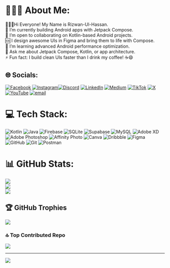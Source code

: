 # 👩🏻‍💻 About Me:
👩🏻‍💻Hi Everyone! My Name is Rizwan-Ul-Hassan.<br>🎯 I’m currently building Android apps with Jetpack Compose.<br>🤝 I’m open to collaborating on Kotlin-based Android projects.<br>🆘 I design awesome UIs in Figma and bring them to life with Compose.<br>🌱 I’m learning advanced Android performance optimization.<br>💬 Ask me about Jetpack Compose, Kotlin, or app architecture.<br>⚡ Fun fact: I build clean UIs faster than I drink my coffee! ☕😄


## 🌐 Socials:
[![Facebook](https://img.shields.io/badge/Facebook-%231877F2.svg?logo=Facebook&logoColor=white)](https://facebook.com/https://www.facebook.com/profile.php?id=61575082256348) [![Instagram](https://img.shields.io/badge/Instagram-%23E4405F.svg?logo=Instagram&logoColor=white)](https://instagram.com/rizwancodess)[![Discord](https://img.shields.io/badge/Discord-%237289DA.svg?logo=discord&logoColor=white)](https://discord.gg/rizwancodes)  [![LinkedIn](https://img.shields.io/badge/LinkedIn-%230077B5.svg?logo=linkedin&logoColor=white)](https://linkedin.com/in/rizwanhassan07) [![Medium](https://img.shields.io/badge/Medium-12100E?logo=medium&logoColor=white)](https://medium.com/@rizwandevid) [![TikTok](https://img.shields.io/badge/TikTok-%23000000.svg?logo=TikTok&logoColor=white)](https://tiktok.com/@rizwancodess) [![X](https://img.shields.io/badge/X-black.svg?logo=X&logoColor=white)](https://x.com/rizwan_codess) [![YouTube](https://img.shields.io/badge/YouTube-%23FF0000.svg?logo=YouTube&logoColor=white)](https://youtube.com/@rizwancodes) [![email](https://img.shields.io/badge/Email-D14836?logo=gmail&logoColor=white)](mailto:rizwandevid07@gmail.com) 

# 💻 Tech Stack:
![Kotlin](https://img.shields.io/badge/kotlin-%237F52FF.svg?style=for-the-badge&logo=kotlin&logoColor=white) ![Java](https://img.shields.io/badge/java-%23ED8B00.svg?style=for-the-badge&logo=openjdk&logoColor=white) ![Firebase](https://img.shields.io/badge/firebase-%23039BE5.svg?style=for-the-badge&logo=firebase) ![SQLite](https://img.shields.io/badge/sqlite-%2307405e.svg?style=for-the-badge&logo=sqlite&logoColor=white) ![Supabase](https://img.shields.io/badge/Supabase-3ECF8E?style=for-the-badge&logo=supabase&logoColor=white) ![MySQL](https://img.shields.io/badge/mysql-4479A1.svg?style=for-the-badge&logo=mysql&logoColor=white) ![Adobe XD](https://img.shields.io/badge/Adobe%20XD-470137?style=for-the-badge&logo=Adobe%20XD&logoColor=#FF61F6) ![Adobe Photoshop](https://img.shields.io/badge/adobe%20photoshop-%2331A8FF.svg?style=for-the-badge&logo=adobe%20photoshop&logoColor=white) ![Affinity Photo](https://img.shields.io/badge/affinityphoto-%237E4DD2.svg?style=for-the-badge&logo=affinity-photo&logoColor=white) ![Canva](https://img.shields.io/badge/Canva-%2300C4CC.svg?style=for-the-badge&logo=Canva&logoColor=white) ![Dribbble](https://img.shields.io/badge/Dribbble-EA4C89?style=for-the-badge&logo=dribbble&logoColor=white) ![Figma](https://img.shields.io/badge/figma-%23F24E1E.svg?style=for-the-badge&logo=figma&logoColor=white) ![GitHub](https://img.shields.io/badge/github-%23121011.svg?style=for-the-badge&logo=github&logoColor=white) ![Git](https://img.shields.io/badge/git-%23F05033.svg?style=for-the-badge&logo=git&logoColor=white) ![Postman](https://img.shields.io/badge/Postman-FF6C37?style=for-the-badge&logo=postman&logoColor=white)
# 📊 GitHub Stats:
![](https://github-readme-stats.vercel.app/api?username=devRizii&theme=radical&hide_border=true&include_all_commits=true&count_private=true)<br/>
![](https://nirzak-streak-stats.vercel.app/?user=devRizii&theme=radical&hide_border=true)<br/>
![](https://github-readme-stats.vercel.app/api/top-langs/?username=devRizii&theme=radical&hide_border=true&include_all_commits=true&count_private=true&layout=compact)

## 🏆 GitHub Trophies
![](https://github-profile-trophy.vercel.app/?username=devRizii&theme=radical&no-frame=true&no-bg=false&margin-w=4)

### 🔝 Top Contributed Repo
![](https://github-contributor-stats.vercel.app/api?username=devRizii&limit=5&theme=radical&combine_all_yearly_contributions=true)

---
[![](https://visitcount.itsvg.in/api?id=devRizii&icon=0&color=0)](https://visitcount.itsvg.in)

<!-- Proudly created with GPRM ( https://gprm.itsvg.in ) -->
